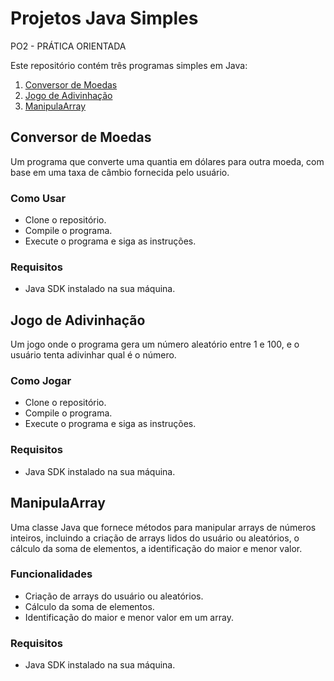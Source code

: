# Projetos Java Simples

PO2 - PRÁTICA ORIENTADA
 
Este repositório contém três programas simples em Java: 

1. [Conversor de Moedas](#conversor-de-moedas)
2. [Jogo de Adivinhação](#jogo-de-adivinhação)
3. [ManipulaArray](#manipulaarray)

## Conversor de Moedas

Um programa que converte uma quantia em dólares para outra moeda, com base em uma taxa de câmbio fornecida pelo usuário.

### Como Usar

- Clone o repositório.
- Compile o programa.
- Execute o programa e siga as instruções.

### Requisitos

- Java SDK instalado na sua máquina.

## Jogo de Adivinhação

Um jogo onde o programa gera um número aleatório entre 1 e 100, e o usuário tenta adivinhar qual é o número.

### Como Jogar

- Clone o repositório.
- Compile o programa.
- Execute o programa e siga as instruções.

### Requisitos

- Java SDK instalado na sua máquina.

## ManipulaArray

Uma classe Java que fornece métodos para manipular arrays de números inteiros, incluindo a criação de arrays lidos do usuário ou aleatórios, o cálculo da soma de elementos, a identificação do maior e menor valor.

### Funcionalidades

- Criação de arrays do usuário ou aleatórios.
- Cálculo da soma de elementos.
- Identificação do maior e menor valor em um array.

### Requisitos

- Java SDK instalado na sua máquina.
